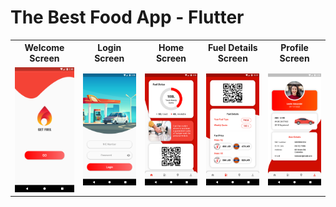 # The Best Food App - Flutter

<table>
  <tr>
    <th>Welcome Screen</th>
    <th>Login Screen </th>
    <th>Home Screen </th>
    <th>Fuel Details Screen </th>
    <th>Profile Screen </th>
  </tr>
  <tr>
    <td><img src="https://github.com/MSahirullah/Get-Fuel-App/blob/main/assets/screenshots/ss1.png" width=150 ></td>
    <td><img src="https://github.com/MSahirullah/Get-Fuel-App/blob/main/assets/screenshots/ss2.png" width=150></td>
    <td><img src="https://github.com/MSahirullah/Get-Fuel-App/blob/main/assets/screenshots/ss3.png" width=150></td>
    <td><img src="https://github.com/MSahirullah/Get-Fuel-App/blob/main/assets/screenshots/ss4.png" width=150></td>
    <td><img src="https://github.com/MSahirullah/Get-Fuel-App/blob/main/assets/screenshots/ss5.png" width=150></td>
  </tr>
 </table>
